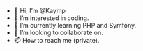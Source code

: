 - 👋 Hi, I’m @Kaymp
- 👀 I’m interested in coding.
- 🌱 I’m currently learning PHP and Symfony.
- 💞️ I’m looking to collaborate on.
- 📫 How to reach me (private).

<!---
Kaymp/Kaymp is a ✨ special ✨ repository because its `README.md` (this file) appears on your GitHub profile.
You can click the Preview link to take a look at your changes.
--->
